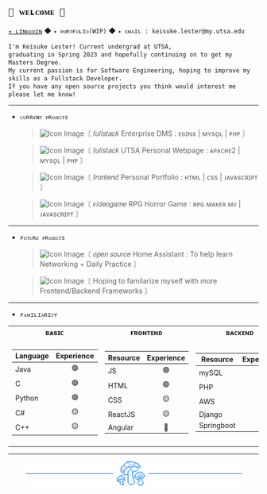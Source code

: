## `🌿 ᴡᴇʟᴄᴏᴍᴇ 🌿`
[`✦ ʟɪɴᴋᴇᴅɪɴ`](https://www.linkedin.com/in/keisuke-lester-4326851b6/) ◆ `✦ ᴘᴏʀᴛғᴏʟɪᴏ(WIP)` ◆ `✦ ᴇᴍᴀɪʟ : keisuke.lester@my.utsa.edu`

    I'm Keisuke Lester! Current undergrad at UTSA, 
    graduating in Spring 2023 and hopefully continuing on to get my Masters Degree. 
    My current passion is for Software Engineering, hoping to improve my skills as a Fullstack Developer. 
    If you have any open source projects you think would interest me please let me know!
------
- `ᴄᴜʀʀᴇɴᴛ ᴘʀᴏᴊᴇᴄᴛs`
  
  ><img width="20" src="https://imgur.com/rzRlaDz.png" alt="Icon Image">〘 𝑓𝑢𝑙𝑙𝑠𝑡𝑎𝑐𝑘 Enterprise DMS : ᴇɢɪɴx | ᴍʏsᴏ̨ʟ | ᴘʜᴘ 〙
  
  ><img width="20" src="https://imgur.com/rzRlaDz.png" alt="Icon Image">〘 𝑓𝑢𝑙𝑙𝑠𝑡𝑎𝑐𝑘 UTSA Personal Webpage : ᴀᴘᴀᴄʜᴇ2 | ᴍʏsᴏ̨ʟ | ᴘʜᴘ 〙
  
  ><img width="20" src="https://imgur.com/rzRlaDz.png" alt="Icon Image">〘 𝑓𝑟𝑜𝑛𝑡𝑒𝑛𝑑 Personal Portfolio : ʜᴛᴍʟ | ᴄss | ᴊᴀᴠᴀsᴄʀɪᴘᴛ 〙
  
  ><img width="20" src="https://imgur.com/rzRlaDz.png" alt="Icon Image">〘 𝑣𝑖𝑑𝑒𝑜𝑔𝑎𝑚𝑒 RPG Horror Game : ʀᴘɢ ᴍᴀᴋᴇʀ ᴍᴠ | ᴊᴀᴠᴀsᴄʀɪᴘᴛ 〙
------
- `ғᴜᴛᴜʀᴇ ᴘʀᴏᴊᴇᴄᴛs`

  ><img width="20" src="https://imgur.com/rzRlaDz.png" alt="Icon Image">〘 𝑜𝑝𝑒𝑛 𝑠𝑜𝑢𝑟𝑐𝑒 Home Assistant : To help learn Networking + Daily Practice 〙
  
  ><img width="20" src="https://imgur.com/rzRlaDz.png" alt="Icon Image">〘 Hoping to familarize myself with more Frontend/Backend Frameworks 〙
------
- `ғᴀᴍɪʟɪᴀʀɪᴛʏ`

<table>
<tr>
    <th>ʙᴀsɪᴄ</th>
    <th>ғʀᴏɴᴛᴇɴᴅ</th>
    <th>ʙᴀᴄᴋᴇɴᴅ</th>
    <th>sᴏғᴛᴡᴀʀᴇ</th>
</tr>
<tr><td>
    
|Language|Experience| 
|---     |:---:     |
|Java    |       🟢|
|C       |       🟢|
|Python  |       🟢|
|C#      |       🟡|
|C++     |       🟡|
    
</td><td>
    
|Resource|Experience| 
|---     |:---:     |
|JS      |       🟢|
|HTML    |       🟢|
|CSS     |       🟡|
|ReactJS |       🟡|
|Angular |       🔴|
    
</td><td>
    
|Resource|Experience| 
|---     |:---:     |
|mySQL   |       🟢|
|PHP     |       🟡|
|AWS     |       🟡|
|Django  |       🔴|
|Springboot |    🔴|
    
</td><td>
    
|Software|Experience| 
|---     |:---:     |
|MS Apps |       🟢|
|Unity   |       🟢|
|Eclipse |       🟢|
|RPG Maker|      🟡|
|Git/Github|     🟡|

</td></tr></table>

------

<p align="center">
    <img width="435" src="https://github.com/KeisukeL/Portfolio-Webpage-Static/blob/main/Images/divider1.png" alt="Divider Image">
</p>
